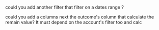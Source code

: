 could you add another filter that filter on a dates range ?


could you add a columns next the outcome's column that calculate the remain value?
It must depend on the account's filter too and calc
